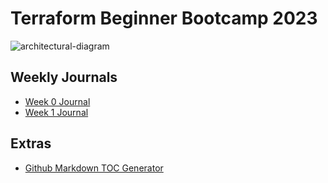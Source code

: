 # Terraform Beginner Bootcamp 2023

![architectural-diagram](https://github.com/JorgeAbrego/terraform-beginner-bootcamp-2023/assets/65416755/e6e76f7d-1e12-434c-8105-65632b6dd4e0)


## Weekly Journals
- [Week 0 Journal](journal/week0.md)
- [Week 1 Journal](journal/week1.md)

## Extras
- [Github Markdown TOC Generator](https://ecotrust-canada.github.io/markdown-toc/)
